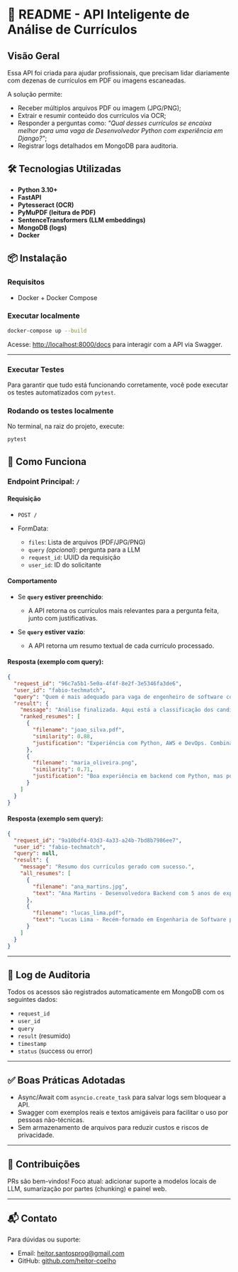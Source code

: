 # 📄 README - API Inteligente de Análise de Currículos

## Visão Geral

Essa API foi criada para ajudar profissionais, que precisam lidar diariamente com dezenas de currículos em PDF ou imagens escaneadas.

A solução permite:

* Receber múltiplos arquivos PDF ou imagem (JPG/PNG);
* Extrair e resumir conteúdo dos currículos via OCR;
* Responder a perguntas como: *"Qual desses currículos se encaixa melhor para uma vaga de Desenvolvedor Python com experiência em Django?"*;
* Registrar logs detalhados em MongoDB para auditoria.

## 🛠 Tecnologias Utilizadas

* **Python 3.10+**
* **FastAPI**
* **Pytesseract (OCR)**
* **PyMuPDF (leitura de PDF)**
* **SentenceTransformers (LLM embeddings)**
* **MongoDB (logs)**
* **Docker**

## 📦 Instalação

### Requisitos

* Docker + Docker Compose

### Executar localmente

```bash
docker-compose up --build
```

Acesse: [http://localhost:8000/docs](http://localhost:8000/docs) para interagir com a API via Swagger.

---

### Executar Testes

Para garantir que tudo está funcionando corretamente, você pode executar os testes automatizados com `pytest`.

### Rodando os testes localmente

No terminal, na raiz do projeto, execute:

```bash
pytest 

```
## 🚀 Como Funciona

### Endpoint Principal: `/`

#### Requisição

* `POST /`
* FormData:

  * `files`: Lista de arquivos (PDF/JPG/PNG)
  * `query` *(opcional)*: pergunta para a LLM
  * `request_id`: UUID da requisição
  * `user_id`: ID do solicitante

#### Comportamento

* Se **`query` estiver preenchido**:

  * A API retorna os currículos mais relevantes para a pergunta feita, junto com justificativas.
* Se **`query` estiver vazio**:

  * A API retorna um resumo textual de cada currículo processado.

#### Resposta (exemplo com query):

```json
{
  "request_id": "96c7a5b1-5e0a-4f4f-8e2f-3e5346fa3de6",
  "user_id": "fabio-techmatch",
  "query": "Quem é mais adequado para vaga de engenheiro de software com foco em Python e AWS?",
  "result": {
    "message": "Análise finalizada. Aqui está a classificação dos candidatos com base na pergunta enviada.",
    "ranked_resumes": [
      {
        "filename": "joao_silva.pdf",
        "similarity": 0.88,
        "justification": "Experiência com Python, AWS e DevOps. Combina fortemente com os requisitos."
      },
      {
        "filename": "maria_oliveira.png",
        "similarity": 0.71,
        "justification": "Boa experiência em backend com Python, mas pouca menção a cloud computing."
      }
    ]
  }
}
```

#### Resposta (exemplo sem query):

```json
{
  "request_id": "9a10bdf4-03d3-4a33-a24b-7bd8b7986ee7",
  "user_id": "fabio-techmatch",
  "query": null,
  "result": {
    "message": "Resumo dos currículos gerado com sucesso.",
    "all_resumes": [
      {
        "filename": "ana_martins.jpg",
        "text": "Ana Martins - Desenvolvedora Backend com 5 anos de experiência em Java e Python..."
      },
      {
        "filename": "lucas_lima.pdf",
        "text": "Lucas Lima - Recém-formado em Engenharia de Software pela UFRN..."
      }
    ]
  }
}
```

---

## 🧾 Log de Auditoria

Todos os acessos são registrados automaticamente em MongoDB com os seguintes dados:

* `request_id`
* `user_id`
* `query`
* `result` (resumido)
* `timestamp`
* `status` (success ou error)

---

## ✅ Boas Práticas Adotadas

* Async/Await com `asyncio.create_task` para salvar logs sem bloquear a API.
* Swagger com exemplos reais e textos amigáveis para facilitar o uso por pessoas não-técnicas.
* Sem armazenamento de arquivos para reduzir custos e riscos de privacidade.

---

## 🤝 Contribuições

PRs são bem-vindos! Foco atual: adicionar suporte a modelos locais de LLM, sumarização por partes (chunking) e painel web.

---

## 📬 Contato

Para dúvidas ou suporte:

* Email: [heitor.santosprog@gmail.com](heitor.coelhoDF@outlook.com)
* GitHub: [github.com/heitor-coelho](https://github.com/seu-repo)
